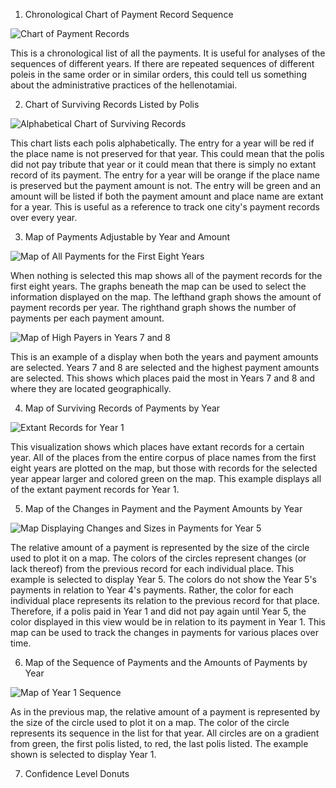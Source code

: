 1. Chronological Chart of Payment Record Sequence

![Chart of Payment Records][img1]



This is a chronological list of all the payments. It is useful for analyses of the sequences of different years. If there are repeated sequences of different poleis in the same order or in similar orders, this could tell us something about the administrative practices of the hellenotamiai. 


2. Chart of Surviving Records Listed by Polis

![Alphabetical Chart of Surviving Records][img2]



This chart lists each polis alphabetically. The entry for a year will be red if the place name is not preserved for that year. This could mean that the polis did not pay tribute that year or it could mean that there is simply no extant record of its payment. The entry for a year will be orange if the place name is preserved but the payment amount is not. The entry will be green and an amount will be listed if both the payment amount and place name are extant for a year.  This is useful as a reference to track one city's payment records over every year.



3. Map of Payments Adjustable by Year and Amount

![Map of All Payments for the First Eight Years][img3]




When nothing is selected this map shows all of the payment records for the first eight years. The graphs beneath the map can be used to select the information displayed on the map. The lefthand graph shows the amount of payment records per year. The righthand graph shows the number of payments per each payment amount.


![Map of High Payers in Years 7 and 8][img4]




This is an example of a display when both the years and payment amounts are selected. Years 7 and 8 are selected and the highest payment amounts are selected. This shows which places paid the most in Years 7 and 8 and where they are located geographically. 


4. Map of Surviving Records of Payments by Year

![Extant Records for Year 1][img5]



This visualization shows which places have extant records for a certain year. All of the places from the entire corpus of place names from the first eight years are plotted on the map, but those with records for the selected year appear larger and colored green on the map. This example displays all of the extant payment records for Year 1. 


5. Map of the Changes in Payment and the Payment Amounts by Year

![Map Displaying Changes and Sizes in Payments for Year 5][img6]

The relative amount of a payment is represented by the size of the circle used to plot it on a map. The colors of the circles represent changes (or lack thereof) from the previous record for each individual place. This example is selected to display Year 5. The colors do not show the Year 5's payments in relation to Year 4's payments. Rather, the color for each individual place represents its relation to the previous record for that place. Therefore, if a polis paid in Year 1 and did not pay again until Year 5, the color displayed in this view would be in relation to its payment in Year 1. This map can be used to track the changes in payments for various places over time. 


6. Map of the Sequence of Payments and the Amounts of Payments by Year

![Map of Year 1 Sequence][img7]

As in the previous map, the relative amount of a payment is represented by the size of the circle used to plot it on a map. The color of the circle represents its sequence in the list for that year. All circles are on a gradient from green, the first polis listed, to red, the last polis listed. The example shown is selected to display Year 1. 


7. Confidence Level Donuts 






[img7]: images/MapSequencing.png

[img6]: images/MapPayChange.png

[img5]: images/MapExtantYr1.png

[img4]: images/MapYr78.png

[img3]: images/MapYrAmt.png

[img2]: images/PolisChart.png

[img1]: images/PayRecChart.png

